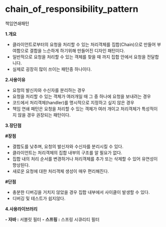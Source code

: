 # chain_of_responsibility_pattern
책임연쇄패턴

**1.개요**
 
 - 클라이언트로부터의 요청을 처리할 수 있는 처리객체를 집합(Chain)으로 만들어 부여함으로 결합을 느슨하게 하기위해 만들어진 디자인 패턴이다.
 - 일반적으로 요청을 처리할 수 있는 객체를 찾을 때 까지 집합 안에서 요청을 전달합니다.
 - 실제로 굉장히 많이 쓰이는 패턴중 하나이다.

**2.사용이유**

 - 요청의 발신자와 수신자를 분리하는 경우
 - 요청을 처리할 수 있는 객체가 여러개일 때 그 중 하나에 요청을 보내려는 경우
 - 코드에서 처리객체(handler)를 명시적으로 지정하고 싶지 않은 경우
 - 책임 연쇄 패턴은 요청을 처리할 수 있는 객체가 여러 개이고 처리객체가 특성적이지 않을 경우 권장되는 패턴이다.


**3.장단점**

 **#장점**
  
  - 결합도를 낮추며, 요청의 발신자와 수신자를 분리시킬 수 있다.
  - 클라이언트는 처리객체의 집합 내부의 구조를 알 필요가 없다.
  - 집합 내의 처리 순서를 변경하거나 처리객체를 추가 또는 삭제할 수 있어 유연성이 향상된다.
  - 새로운 요청에 대한 처리객체 생성이 매우 편리해진다.

 **#단점**
  
  - 충분한 디버깅을 거치지 않았을 경우 집합 내부에서 사이클이 발생할 수 있다.
  - 디버깅 및 테스트가 쉽지않다.


**4.사용라이브러리**

 **- 자바 :** 서블릿 필터 
 **- 스프링 :** 스프링 시큐리티 필터


